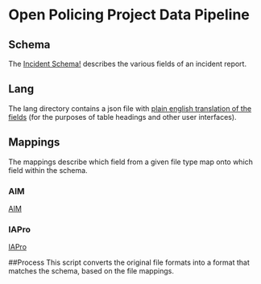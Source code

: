 # Open Policing Project Data Pipeline

## Schema
The [Incident Schema!](https://github.com/JustOpenSource/open-policing-project-data-pipeline/blob/master/schema/incident.1.json) describes the various fields of an incident report.

## Lang
The lang directory contains a json file with [plain english translation of the fields](https://github.com/JustOpenSource/open-policing-project-data-pipeline/blob/master/lang/en.json) (for the purposes of table headings and other user interfaces).

## Mappings
The mappings describe which field from a given file type map onto which field within the schema.  

### AIM
[AIM](https://github.com/JustOpenSource/open-policing-project-data-pipeline/blob/master/mappings/AIM.1.json)

### IAPro
[IAPro](https://github.com/JustOpenSource/open-policing-project-data-pipeline/blob/master/mappings/IAPro.1.json)

##Process
This script converts the original file formats into a format that matches the schema, based on the file mappings.

